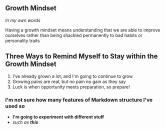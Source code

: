 ## Growth Mindset

*In my own words*

Having a growth mindset means understanding that we are able to improve ourselves rather than being shackled permanently to bad habits or personality traits

## Three Ways to Remind Myself to Stay within the Growth Mindset
1. I've already grown a lot, and I'm going to continue to grow
2. Growing pains are real, but no pain no gain as they say
3. Luck is when opportunity meets preparation, so prepare!

### I'm not sure how many features of Markdown structure I've used so
* **I'm going to experiment with different stuff**
* *such as **this***
